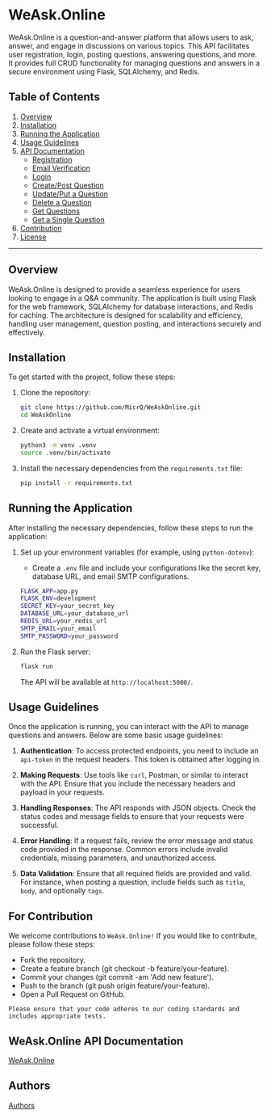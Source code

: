 # WeAsk.Online

WeAsk.Online is a question-and-answer platform that allows users to ask, answer, and engage in discussions on various topics. This API facilitates user registration, login, posting questions, answering questions, and more. It provides full CRUD functionality for managing questions and answers in a secure environment using Flask, SQLAlchemy, and Redis.

## Table of Contents
1. [Overview](#overview)
2. [Installation](#installation)
3. [Running the Application](#running-the-application)
4. [Usage Guidelines](#usage-guidelines)
5. [API Documentation](#api-documentation)
    - [Registration](#registration)
    - [Email Verification](#email-verification)
    - [Login](#login)
    - [Create/Post Question](#createpost-question)
    - [Update/Put a Question](#updateput-a-question)
    - [Delete a Question](#delete-a-question)
    - [Get Questions](#get-questions)
    - [Get a Single Question](#get-a-single-question)
6. [Contribution](#contribution)
7. [License](#license)

---

## Overview

WeAsk.Online is designed to provide a seamless experience for users looking to engage in a Q&A community. The application is built using Flask for the web framework, SQLAlchemy for database interactions, and Redis for caching. The architecture is designed for scalability and efficiency, handling user management, question posting, and interactions securely and effectively.

## Installation

To get started with the project, follow these steps:

1. Clone the repository:

    ```bash
    git clone https://github.com/MicrQ/WeAskOnline.git
    cd WeAskOnline
    ```

2. Create and activate a virtual environment:

    ```bash
    python3 -m venv .venv
    source .venv/bin/activate
    ```

3. Install the necessary dependencies from the `requirements.txt` file:

    ```bash
    pip install -r requirements.txt
    ```

## Running the Application

After installing the necessary dependencies, follow these steps to run the application:

1. Set up your environment variables (for example, using `python-dotenv`):
   - Create a `.env` file and include your configurations like the secret key, database URL, and email SMTP configurations.

    ```bash
    FLASK_APP=app.py
    FLASK_ENV=development
    SECRET_KEY=your_secret_key
    DATABASE_URL=your_database_url
    REDIS_URL=your_redis_url
    SMTP_EMAIL=your_email
    SMTP_PASSWORD=your_password
    ```

2. Run the Flask server:

    ```bash
    flask run
    ```

   The API will be available at `http://localhost:5000/`.

## Usage Guidelines

Once the application is running, you can interact with the API to manage questions and answers. Below are some basic usage guidelines:

1. **Authentication**: To access protected endpoints, you need to include an `api-token` in the request headers. This token is obtained after logging in.

2. **Making Requests**: Use tools like `curl`, Postman, or similar to interact with the API. Ensure that you include the necessary headers and payload in your requests.

3. **Handling Responses**: The API responds with JSON objects. Check the status codes and message fields to ensure that your requests were successful.

4. **Error Handling**: If a request fails, review the error message and status code provided in the response. Common errors include invalid credentials, missing parameters, and unauthorized access.

5. **Data Validation**: Ensure that all required fields are provided and valid. For instance, when posting a question, include fields such as `title`, `body`, and optionally `tags`.


## For Contribution

We welcome contributions to `WeAsk.Online!` If you would like to contribute, please follow these steps:

-  Fork the repository.
- Create a feature branch (git checkout -b feature/your-feature).
- Commit your changes (git commit -am 'Add new feature').
- Push to the branch (git push origin feature/your-feature).
- Open a Pull Request on GitHub.

`Please ensure that your code adheres to our coding standards and includes appropriate tests.`

## WeAsk.Online API Documentation
[WeAsk.Online](https://github.com/MicrQ/WeAskOnline/blob/main/docs/v1/v1_docs.md)
## Authors
[Authors](https://github.com/MicrQ/WeAskOnline/blob/main/AUTHORS)
